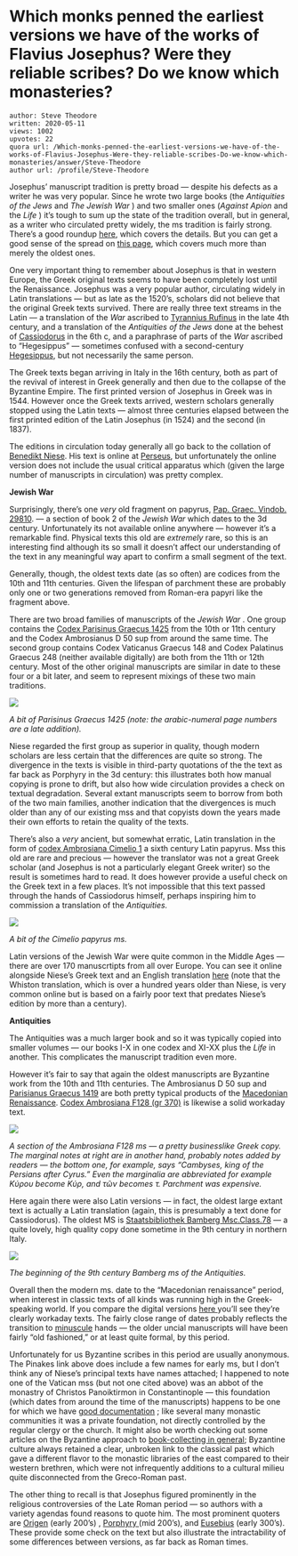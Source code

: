 # Which monks penned the earliest versions we have of the works of Flavius Josephus? Were they reliable scribes? Do we know which monasteries?

	author: Steve Theodore
	written: 2020-05-11
	views: 1002
	upvotes: 22
	quora url: /Which-monks-penned-the-earliest-versions-we-have-of-the-works-of-Flavius-Josephus-Were-they-reliable-scribes-Do-we-know-which-monasteries/answer/Steve-Theodore
	author url: /profile/Steve-Theodore


Josephus’ manuscript tradition is pretty broad — despite his defects as a writer he was very popular. Since he wrote two large books (the _Antiquities of the Jews_  and _The Jewish War_ ) and two smaller ones (_Against Apion_ and the _Life_ ) it’s tough to sum up the state of the tradition overall, but in general, as a writer who circulated pretty widely, the ms tradition is fairly strong. There’s a good roundup [here](http://www.tertullian.org/rpearse/manuscripts/josephus_all.htm), which covers the details. But you can get a good sense of the spread on [this page](https://pinakes.irht.cnrs.fr/notices/oeuvre/610/), which covers much more than merely the oldest ones.



One very important thing to remember about Josephus is that in western Europe, the Greek original texts seems to have been completely lost until the Renaissance. Josephus was a very popular author, circulating widely in Latin translations — but as late as the 1520’s, scholars did not believe that the original Greek texts survived. There are really three text streams in the Latin — a translation of the _War_ ascribed to [Tyrannius Rufinus](https://en.wikipedia.org/wiki/Tyrannius_Rufinus) in the late 4th century, and a translation of the _Antiquities of the Jews_ done at the behest of [Cassiodorus](https://en.wikipedia.org/wiki/Cassiodorus) in the 6th c, and a paraphrase of parts of the _War_ ascribed to “Hegesippus” — sometimes confused with a second-century [Hegesippus](https://en.wikipedia.org/wiki/Hegesippus_(chronicler)), but not necessarily the same person.

The Greek texts began arriving in Italy in the 16th century, both as part of the revival of interest in Greek generally and then due to the collapse of the Byzantine Empire. The first printed version of Josephus in Greek was in 1544. However once the Greek texts arrived, western scholars generally stopped using the Latin texts — almost three centuries elapsed between the first printed edition of the Latin Josephus (in 1524) and the second (in 1837).

The editions in circulation today generally all go back to the collation of [Benedikt Niese](https://en.wikipedia.org/wiki/Benedikt_Niese). His text is online at [Perseus](http://www.perseus.tufts.edu/hopper/collection?collection=Perseus%3Acorpus%3Aperseus%2Cauthor%2CFlavius%20Josephus), but unfortunately the online version does not include the usual critical apparatus which (given the large number of manuscripts in circulation) was pretty complex.

__Jewish War__ 

Surprisingly, there’s one _very_ old fragment on papyrus, [Pap. Graec. Vindob. 29810](https://books.google.com/books?id=X9YUAAAAIAAJ&pg=PA54&lpg=PA54&dq=Pap.+Graec.+Vindob.+29810&source=bl&ots=pZ-dU_X42L&sig=ACfU3U06k2MQqpKyQDL57lLlRLSMxBiO4A&hl=en&sa=X&ved=2ahUKEwjczImHm6zpAhUaJzQIHTkuCyoQ6AEwAXoECAsQAQ#v=onepage&q&f=false). — a section of book 2 of the _Jewish War_  which dates to the 3d century. Unfortunately its not available online anywhere — however it’s a remarkable find. Physical texts this old are _extremely_ rare, so this is an interesting find although its so small it doesn’t affect our understanding of the text in any meaningful way apart to confirm a small segment of the text.

Generally, though, the oldest texts date (as so often) are codices from the 10th and 11th centuries. Given the lifespan of parchment these are probably only one or two generations removed from Roman-era papyri like the fragment above.

There are two broad families of manuscripts of the _Jewish War_ . One group contains the [Codex Parisinus Graecus 1425](https://archivesetmanuscrits.bnf.fr/ark:/12148/cc215210) from the 10th or 11th century and the Codex Ambrosianus D 50 sup from around the same time. The second group contains Codex Vaticanus Graecus 148 and Codex Palatinus Graecus 248 (neither available digitally) are both from the 11th or 12th century. Most of the other original manuscripts are similar in date to these four or a bit later, and seem to represent mixings of these two main traditions.

![](https://qph.fs.quoracdn.net/main-qimg-2324647b9c6e66bf30713e97d6b4eb54)

_A bit of Parisinus Graecus 1425 (note: the arabic-numeral page numbers are a late addition)._ 

Niese regarded the first group as superior in quality, though modern scholars are less certain that the differences are quite so strong. The divergence in the texts is visible in third-party quotations of the the text as far back as Porphyry in the 3d century: this illustrates both how manual copying is prone to drift, but also how wide circulation provides a check on textual degradation. Several extant manuscripts seem to borrow from both of the two main families, another indication that the divergences is much older than any of our existing mss and that copyists down the years made their own efforts to retain the quality of the texts.

There’s also a _very_ ancient, but somewhat erratic, Latin translation in the form of [codex Ambrosiana Cimelio 1](http://ambrosiana.comperio.it/opac/detail/view/ambro:catalog:908500) a sixth century Latin papyrus. Mss this old are rare and precious — however the translator was not a great Greek scholar (and Josephus is not a particularly elegant Greek writer) so the result is sometimes hard to read. It does however provide a useful check on the Greek text in a few places. It’s not impossible that this text passed through the hands of Cassiodorus himself, perhaps inspiring him to commission a translation of the _Antiquities._ 

![](https://qph.fs.quoracdn.net/main-qimg-d81b30a31985027b5fd8ab2cad0d48e4)

_A bit of the Cimelio papyrus ms._ 

Latin versions of the Jewish War were quite common in the Middle Ages — there are over 170 manuscrtipts from all over Europe. You can see it online alongside Niese’s Greek text and an English translation [here](https://sites.google.com/site/latinjosephus/bellum-judaicum/book-1-Froben) (note that the Whiston translation, which is over a hundred years older than Niese, is very common online but is based on a fairly poor text that predates Niese’s edition by more than a century).

__Antiquities__ 

The Antiquities was a much larger book and so it was typically copied into smaller volumes — our books I-X in one codex and XI-XX plus the _Life_  in another. This complicates the manuscript tradition even more.

However it’s fair to say that again the oldest manuscripts are Byzantine work from the 10th and 11th centuries. The Ambrosianus D 50 sup and [Parisianus Graecus 1419](https://archivesetmanuscrits.bnf.fr/ark:/12148/cc21514h) are both pretty typical products of the [Macedonian Renaissance](https://en.wikipedia.org/wiki/Macedonian_Renaissance). [Codex Ambrosiana F128 (gr 370)](https://ambrosiana.comperio.it/opac/detail/view/ambro:catalog:74106) is likewise a solid workaday text.

![](https://qph.fs.quoracdn.net/main-qimg-35abd98ff9336782a060cbba713e3d71)

_A section of the Ambrosiana F128 ms — a pretty businesslike Greek copy. The marginal notes at right are in another hand, probably notes added by readers — the bottom one, for example, says “Cambyses, king of the Persians after Cyrus.” Even the marginalia are abbreviated for example Κύρου become Κύρ\, and τῶν becomes τ. Parchment was expensive._ 

Here again there were also Latin versions — in fact, the oldest large extant text is actually a Latin translation (again, this is presumably a text done for Cassiodorus). The oldest MS is [Staatsbibliothek Bamberg Msc.Class.78](https://www.bavarikon.de/object/bav:SBB-KHB-00000SBB00000114) — a quite lovely, high quality copy done sometime in the 9th century in northern Italy.

![](https://qph.fs.quoracdn.net/main-qimg-fac6eb71a587bf42e4968e4144def154)

_The beginning of the 9th century Bamberg ms of the Antiquities._ 



Overall then the modern ms. date to the “Macedonian renaissance” period, when interest in classic texts of all kinds was running high in the Greek-speaking world. If you compare the digital versions [here ](https://sourcebooks.fordham.edu/byzantium/paleog.asp)you’ll see they’re clearly workaday texts. The fairly close range of dates probably reflects the transition to [minuscule](https://en.wikipedia.org/wiki/Greek_minuscule) hands — the older uncial manuscripts will have been fairly “old fashioned,” or at least quite formal, by this period.

Unfortunately for us Byzantine scribes in this period are usually anonymous. The Pinakes link above does include a few names for early ms, but I don’t think any of Niese’s principal texts have names attached; I happened to note one of the Vatican mss (but not one cited above) was an abbot of the monastry of Christos Panoiktirmon in Constantinople — this foundation (which dates from around the time of the manuscripts) happens to be one for which we have [good documentation](https://www.academia.edu/39442117/Inside_the_Library_of_an_Eleventh-Century_Eunuch_Monastery) ; like several many monastic communities it was a private foundation, not directly controlled by the regular clergy or the church. It might also be worth checking out some articles on the Byzantine approach to [book-collecting in general](https://www.academia.edu/36012341/Securing_and_Preserving_Written_Documents_in_Byzantium._In_Alessandro_Bausi_Alessandro_Christian_Brockmann_Michael_Friedrich_Sabine_Kienitz_eds._Manuscripts_and_Archives_Comparative_Views_on_Record-Keeping_Studies_in_Manuscript_Cultures_11_._Boston_Berlin_2018_S.319-338); Byzantine culture always retained a clear, unbroken link to the classical past which gave a different flavor to the monastic libraries of the east compared to their western brethren, which were not infrequently additions to a cultural milieu quite disconnected from the Greco-Roman past.

The other thing to recall is that Josephus figured prominently in the religious controversies of the Late Roman period — so authors with a variety agendas found reasons to quote him. The most prominent quoters are [Origen](http://www.textexcavation.com/anaorigjos.html) (early 200’s) , [Porphyry ](http://www.tertullian.org/fathers/porphyry_abstinence_04_book4.htm)(mid 200’s), and [Eusebius](https://brill.com/view/title/8788) (early 300’s). These provide some check on the text but also illustrate the intractability of some differences between versions, as far back as Roman times.

